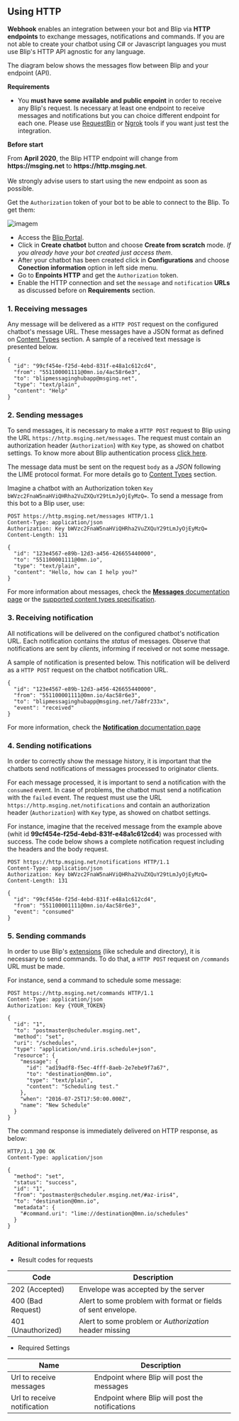 ## Using HTTP

**Webhook** enables an integration between your bot and Blip via **HTTP endpoints** to exchange messages, notifications and commands.
If you are not able to create your chatbot using C\# or Javascript languages you must use Blip's HTTP API agnostic for any language.

The diagram below shows the messages flow between Blip and your endpoint (API).

<!--![Diagram HTTP message flow](images/http.png)-->

**Requirements**

* You **must have some available and public enpoint** in order to receive any Blip's request. Is necessary at least one endpoint to receive messages and notifications but you can choice different endpoint for each one.
Please use [RequestBin](https://requestbin.fullcontact.com/) or [Ngrok](https://ngrok.com/) tools if you want just test the integration.

**Before start**

<aside class="notice">
From <b>April 2020</b>, the Blip HTTP endpoint will change from <b>https://msging.net</b> to <b>https://http.msging.net</b>. <br><br>We strongly advise users to start using the new endpoint as soon as possible.
</aside>

Get the `Authorization` token of your bot to be able to connect to the Blip. To get them:

![imagem](images/http-token.png)

* Access the [Blip Portal](https://portal.blip.ai).
* Click in **Create chatbot** button and choose **Create from scratch** mode. *If you already have your bot created just access them*.
* After your chatbot has been created click in **Configurations** and choose **Conection information** option in left side menu.
* Go to **Enpoints HTTP** and get the `Authorization` token.
* Enable the HTTP connection and set the `message` and `notification` **URLs** as discussed before on **Requirements** section.

### 1. Receiving messages

Any message will be delivered as a `HTTP POST` request on the configured chatbot's message URL. These messages have a JSON format as defined on [Content Types](#content-types) section. A sample of a received text message is presented below.

```
{
  "id": "99cf454e-f25d-4ebd-831f-e48a1c612cd4",
  "from": "551100001111@0mn.io/4ac58r6e3",
  "to": "blipmessaginghubapp@msging.net",
  "type": "text/plain",
  "content": "Help"
}
```

### 2. Sending messages

To send messages, it is necessary to make a `HTTP POST` request to Blip using the URL `https://http.msging.net/messages`.
The request must contain an authorization header (`Authorization`) with `Key` type, as showed on chatbot settings. To know more about Blip authentication process [click here](#authentication).

The message data must be sent on the request `body` as a *JSON* following the LIME protocol format.
For more details go to [Content Types](#content-types) section.

Imagine a chatbot with an Authorization token `Key bWVzc2FnaW5naHViQHRha2VuZXQuY29tLmJyOjEyMzQ=`. To send a message from this bot to a Blip user, use:

```
POST https://http.msging.net/messages HTTP/1.1
Content-Type: application/json
Authorization: Key bWVzc2FnaW5naHViQHRha2VuZXQuY29tLmJyOjEyMzQ=
Content-Length: 131

{
  "id": "123e4567-e89b-12d3-a456-426655440000",
  "to": "551100001111@0mn.io",
  "type": "text/plain",
  "content": "Hello, how can I help you?"
}
```

For more information about messages, check the [**Messages** documentation page](.#/docs/concepts/messages) or the [supported content types specification](.#/docs/content-types).

### 3. Receiving notification

All notifications will be delivered on the configured chatbot's notification URL. Each notification contains the _status_ of messages. Observe that notifications are sent by *clients*, informing if received or not some message.

A sample of notification is presented below. This notification will be deliverd as a `HTTP POST` request on the chatbot notification URL.

```
{
  "id": "123e4567-e89b-12d3-a456-426655440000",
  "from": "551100001111@0mn.io/4ac58r6e3",
  "to": "blipmessaginghubapp@msging.net/7a8fr233x",
  "event": "received"
}
```

For more information, check the [**Notification** documentation page](.#/docs/concepts/notifications)

### 4. Sending notifications

In order to correctly show the message history, it is important that the chatbots send notifications of messages processed to originator clients.

For each message processed, it is important to send a notification with the `consumed` event. In case of problems, the chatbot must send a notification with the `failed` event. The request must use the URL `https://http.msging.net/notifications` and contain an authorization header (`Authorization`) with `Key` type, as showed on chatbot settings.

For instance, imagine that the received message from the example above (whit id **99cf454e-f25d-4ebd-831f-e48a1c612cd4**) was processed with success. The code below shows a complete notification request including the headers and the body request.

```
POST https://http.msging.net/notifications HTTP/1.1
Content-Type: application/json
Authorization: Key bWVzc2FnaW5naHViQHRha2VuZXQuY29tLmJyOjEyMzQ=
Content-Length: 131

{
  "id": "99cf454e-f25d-4ebd-831f-e48a1c612cd4",
  "from": "551100001111@0mn.io/4ac58r6e3",
  "event": "consumed"
}
```

### 5. Sending commands

In order to use Blip's [extensions](#extensions) (like schedule and directory), it is necessary to send commands. To do that, a `HTTP POST` request on `/commands` URL must be made.

For instance, send a command to schedule some message:

```http
POST https://http.msging.net/commands HTTP/1.1
Content-Type: application/json
Authorization: Key {YOUR_TOKEN}

{  
  "id": "1",
  "to": "postmaster@scheduler.msging.net",
  "method": "set",
  "uri": "/schedules",
  "type": "application/vnd.iris.schedule+json",
  "resource": {  
    "message": {  
      "id": "ad19adf8-f5ec-4fff-8aeb-2e7ebe9f7a67",
      "to": "destination@0mn.io",
      "type": "text/plain",
      "content": "Scheduling test."
    },
    "when": "2016-07-25T17:50:00.000Z",
    "name": "New Schedule"
  }
}
```

The command response is immediately delivered on HTTP response, as below:

```http
HTTP/1.1 200 OK
Content-Type: application/json

{
  "method": "set",
  "status": "success",
  "id": "1",
  "from": "postmaster@scheduler.msging.net/#az-iris4",
  "to": "destination@0mn.io",
  "metadata": {
    "#command.uri": "lime://destination@0mn.io/schedules"
  }
}
```

### Aditional informations

* Result codes for requests

| Code               | Description                                                   |
|--------------------|---------------------------------------------------------------|
| 202 (Accepted)     | Envelope was accepted by the server                           |
| 400 (Bad Request)  | Alert to some problem with format or fields of sent envelope. |
| 401 (Unauthorized) | Alert to some problem or *Authorization* header missing       |

* Required Settings

| Name                        | Description                                     |
|-----------------------------|-------------------------------------------------|
| Url to receive messages     | Endpoint where Blip will post the messages      |
| Url to receive notification | Endpoint where Blip will post the notifications |


